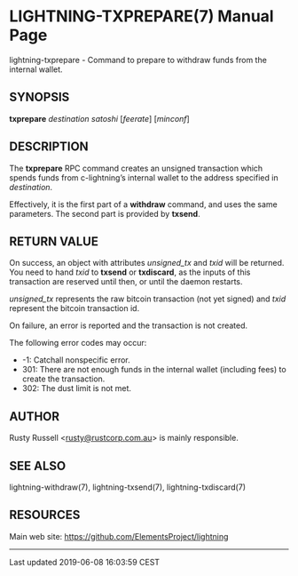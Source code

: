 LIGHTNING-TXPREPARE(7) Manual Page
==================================
lightning-txprepare - Command to prepare to withdraw funds from the
internal wallet.

SYNOPSIS
--------

**txprepare** *destination* *satoshi* \[*feerate*\] \[*minconf*\]

DESCRIPTION
-----------

The **txprepare** RPC command creates an unsigned transaction which
spends funds from c-lightning’s internal wallet to the address specified
in *destination*.

Effectively, it is the first part of a **withdraw** command, and uses
the same parameters. The second part is provided by **txsend**.

RETURN VALUE
------------

On success, an object with attributes *unsigned\_tx* and *txid* will be
returned. You need to hand *txid* to **txsend** or **txdiscard**, as the
inputs of this transaction are reserved until then, or until the daemon
restarts.

*unsigned\_tx* represents the raw bitcoin transaction (not yet signed)
and *txid* represent the bitcoin transaction id.

On failure, an error is reported and the transaction is not created.

The following error codes may occur:
- -1: Catchall nonspecific error.
- 301: There are not enough funds in the internal wallet (including
fees) to create the transaction.
- 302: The dust limit is not met.

AUTHOR
------

Rusty Russell <<rusty@rustcorp.com.au>> is mainly responsible.

SEE ALSO
--------

lightning-withdraw(7), lightning-txsend(7), lightning-txdiscard(7)

RESOURCES
---------

Main web site: <https://github.com/ElementsProject/lightning>

------------------------------------------------------------------------

Last updated 2019-06-08 16:03:59 CEST
